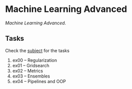 # Machine Learning Advanced
*Machine Learning Advanced.*

## Tasks
Check the [subject](en.subject.pdf) for the tasks
1. ex00 – Regularization
2. ex01 – Gridsearch
3. ex02 – Metrics
4. ex03 – Ensembles
5. ex04 – Pipelines and OOP
